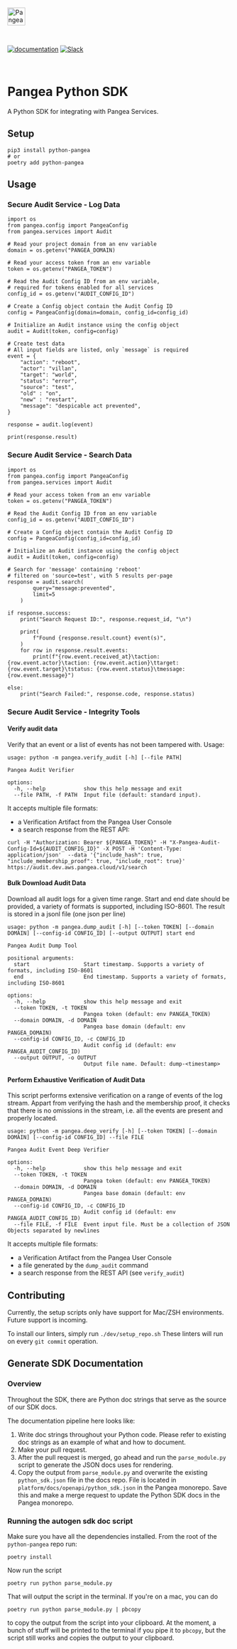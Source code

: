 <p>
  <br />
  <a href="https://pangea.cloud?utm_source=github&utm_medium=node-sdk" target="_blank" rel="noopener noreferrer">
    <img src="https://pangea-marketing.s3.us-west-2.amazonaws.com/pangea-color.svg" alt="Pangea Logo" height="40">
  </a>
  <br />
</p>

<p>
<br />

[![documentation](https://img.shields.io/badge/documentation-pangea-blue?style=for-the-badge&labelColor=551B76)](https://pangea.cloud/docs/sdk/python/)
[![Slack](https://img.shields.io/badge/Slack-4A154B?style=for-the-badge&logo=slack&logoColor=white)](https://join.slack.com/t/pangea-builders/shared_invite/zt-1fg02mdle-zmOfKmQARdfr731on9dDzw)

<br />
</p>

# Pangea Python SDK

A Python SDK for integrating with Pangea Services.

## Setup

```
pip3 install python-pangea
# or
poetry add python-pangea
```

## Usage

### Secure Audit Service - Log Data

```
import os
from pangea.config import PangeaConfig
from pangea.services import Audit

# Read your project domain from an env variable
domain = os.getenv("PANGEA_DOMAIN)

# Read your access token from an env variable
token = os.getenv("PANGEA_TOKEN")

# Read the Audit Config ID from an env variable,
# required for tokens enabled for all services
config_id = os.getenv("AUDIT_CONFIG_ID")

# Create a Config object contain the Audit Config ID
config = PangeaConfig(domain=domain, config_id=config_id)

# Initialize an Audit instance using the config object
audit = Audit(token, config=config)

# Create test data
# All input fields are listed, only `message` is required
event = {
    "action": "reboot",
    "actor": "villan",
    "target": "world",
    "status": "error",
    "source": "test",
    "old" : "on",
    "new" : "restart",
    "message": "despicable act prevented",
}

response = audit.log(event)

print(response.result)
```

### Secure Audit Service - Search Data

```
import os
from pangea.config import PangeaConfig
from pangea.services import Audit

# Read your access token from an env variable
token = os.getenv("PANGEA_TOKEN")

# Read the Audit Config ID from an env variable
config_id = os.getenv("AUDIT_CONFIG_ID")

# Create a Config object contain the Audit Config ID
config = PangeaConfig(config_id=config_id)

# Initialize an Audit instance using the config object
audit = Audit(token, config=config)

# Search for 'message' containing 'reboot'
# filtered on 'source=test', with 5 results per-page
response = audit.search(
        query="message:prevented",
        limit=5
    )

if response.success:
    print("Search Request ID:", response.request_id, "\n")

    print(
        f"Found {response.result.count} event(s)",
    )
    for row in response.result.events:
        print(f"{row.event.received_at}\taction: {row.event.actor}\taction: {row.event.action}\ttarget: {row.event.target}\tstatus: {row.event.status}\tmessage: {row.event.message}")

else:
    print("Search Failed:", response.code, response.status)
```

### Secure Audit Service - Integrity Tools

#### Verify audit data

Verify that an event or a list of events has not been tampered with. Usage:

```
usage: python -m pangea.verify_audit [-h] [--file PATH]

Pangea Audit Verifier

options:
  -h, --help            show this help message and exit
  --file PATH, -f PATH  Input file (default: standard input).
```

It accepts multiple file formats:
- a Verification Artifact from the Pangea User Console
- a search response from the REST API:

```
curl -H "Authorization: Bearer ${PANGEA_TOKEN}" -H "X-Pangea-Audit-Config-Id=${AUDIT_CONFIG_ID}" -X POST -H 'Content-Type: application/json'  --data '{"include_hash": true, "include_membership_proof": true, "include_root": true}' https://audit.dev.aws.pangea.cloud/v1/search
```



#### Bulk Download Audit Data

Download all audit logs for a given time range. Start and end date should be provided,
a variety of formats is supported, including ISO-8601. The result is stored in a
jsonl file (one json per line)

```
usage: python -m pangea.dump_audit [-h] [--token TOKEN] [--domain DOMAIN] [--config-id CONFIG_ID] [--output OUTPUT] start end

Pangea Audit Dump Tool

positional arguments:
  start                 Start timestamp. Supports a variety of formats, including ISO-8601
  end                   End timestamp. Supports a variety of formats, including ISO-8601

options:
  -h, --help            show this help message and exit
  --token TOKEN, -t TOKEN
                        Pangea token (default: env PANGEA_TOKEN)
  --domain DOMAIN, -d DOMAIN
                        Pangea base domain (default: env PANGEA_DOMAIN)
  --config-id CONFIG_ID, -c CONFIG_ID
                        Audit config id (default: env PANGEA_AUDIT_CONFIG_ID)
  --output OUTPUT, -o OUTPUT
                        Output file name. Default: dump-<timestamp>
```

#### Perform Exhaustive Verification of Audit Data

This script performs extensive verification on a range of events of the log stream. Appart from verifying the hash
and the membership proof, it checks that there is no omissions in the stream, i.e. all the events are present and properly located.

```
usage: python -m pangea.deep_verify [-h] [--token TOKEN] [--domain DOMAIN] [--config-id CONFIG_ID] --file FILE

Pangea Audit Event Deep Verifier

options:
  -h, --help            show this help message and exit
  --token TOKEN, -t TOKEN
                        Pangea token (default: env PANGEA_TOKEN)
  --domain DOMAIN, -d DOMAIN
                        Pangea base domain (default: env PANGEA_DOMAIN)
  --config-id CONFIG_ID, -c CONFIG_ID
                        Audit config id (default: env PANGEA_AUDIT_CONFIG_ID)
  --file FILE, -f FILE  Event input file. Must be a collection of JSON Objects separated by newlines
```

It accepts multiple file formats:
- a Verification Artifact from the Pangea User Console
- a file generated by the `dump_audit` command
- a search response from the REST API (see `verify_audit`)


## Contributing

Currently, the setup scripts only have support for Mac/ZSH environments.
Future support is incoming.

To install our linters, simply run `./dev/setup_repo.sh`
These linters will run on every `git commit` operation.

## Generate SDK Documentation

### Overview

Throughout the SDK, there are Python doc strings that serve as the source of our SDK docs.

The documentation pipeline here looks like:

1. Write doc strings throughout your Python code. Please refer to existing doc strings as an example of what and how to document.
1. Make your pull request.
1. After the pull request is merged, go ahead and run the `parse_module.py` script to generate the JSON docs uses for rendering.
1. Copy the output from `parse_module.py` and overwrite the existing `python_sdk.json` file in the docs repo. File is located in `platform/docs/openapi/python_sdk.json` in the Pangea monorepo. Save this and make a merge request to update the Python SDK docs in the Pangea monorepo.

### Running the autogen sdk doc script

Make sure you have all the dependencies installed. From the root of the `python-pangea` repo run:

```shell
poetry install
```

Now run the script

```shell
poetry run python parse_module.py
```

That will output the script in the terminal. If you're on a mac, you can do

```shell
poetry run python parse_module.py | pbcopy
```

to copy the output from the script into your clipboard. At the moment, a bunch of stuff will be printed to the terminal if you pipe it to `pbcopy`, but the script still works and copies the output to your clipboard.
